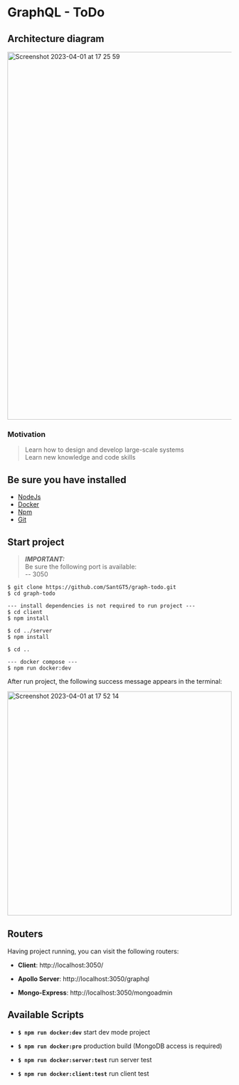 # GraphQL - ToDo

## Architecture diagram

<img width="827" alt="Screenshot 2023-04-01 at 17 25 59" src="https://user-images.githubusercontent.com/83282533/229298315-c8f8f79b-9cb5-4770-afaa-c79d65dfcd13.png">

### Motivation

> Learn how to design and develop large-scale systems  
> Learn new knowledge and code skills

## Be sure you have installed

- [NodeJs](https://nodejs.org/en/)
- [Docker](https://www.docker.com/)
- [Npm](https://docs.npmjs.com/)
- [Git](https://git-scm.com/)

## Start project

> **_IMPORTANT:_**  
> Be sure the following port is available:   
> -- 3050   

```
$ git clone https://github.com/SantGT5/graph-todo.git
$ cd graph-todo

--- install dependencies is not required to run project ---
$ cd client
$ npm install

$ cd ../server
$ npm install

$ cd ..

--- docker compose ---
$ npm run docker:dev
```

After run project, the following success message appears in the terminal:

<img width="504" alt="Screenshot 2023-04-01 at 17 52 14" src="https://user-images.githubusercontent.com/83282533/229300775-e2d0fca0-c5f6-4ba4-851e-85c45383c3e4.png">

## Routers

Having project running, you can visit the following routers:

- **Client**: http://localhost:3050/

- **Apollo Server**: http://localhost:3050/graphql

- **Mongo-Express**: http://localhost:3050/mongoadmin

## Available Scripts

- **`$ npm run docker:dev`** start dev mode project

- **`$ npm run docker:pro`** production build (MongoDB access is required)

- **`$ npm run docker:server:test`** run server test

- **`$ npm run docker:client:test`** run client test
